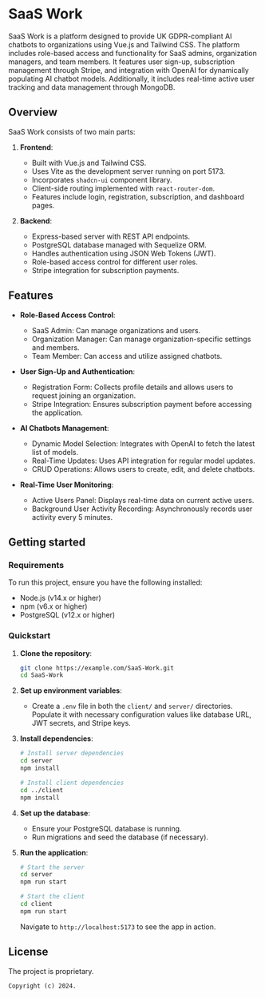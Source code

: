 # SaaS Work

SaaS Work is a platform designed to provide UK GDPR-compliant AI chatbots to organizations using Vue.js and Tailwind CSS. The platform includes role-based access and functionality for SaaS admins, organization managers, and team members. It features user sign-up, subscription management through Stripe, and integration with OpenAI for dynamically populating AI chatbot models. Additionally, it includes real-time active user tracking and data management through MongoDB.

## Overview

SaaS Work consists of two main parts:

1. **Frontend**:
    - Built with Vue.js and Tailwind CSS.
    - Uses Vite as the development server running on port 5173.
    - Incorporates `shadcn-ui` component library.
    - Client-side routing implemented with `react-router-dom`.
    - Features include login, registration, subscription, and dashboard pages.

2. **Backend**:
    - Express-based server with REST API endpoints.
    - PostgreSQL database managed with Sequelize ORM.
    - Handles authentication using JSON Web Tokens (JWT).
    - Role-based access control for different user roles.
    - Stripe integration for subscription payments.

## Features

- **Role-Based Access Control**:
  - SaaS Admin: Can manage organizations and users.
  - Organization Manager: Can manage organization-specific settings and members.
  - Team Member: Can access and utilize assigned chatbots.

- **User Sign-Up and Authentication**:
  - Registration Form: Collects profile details and allows users to request joining an organization.
  - Stripe Integration: Ensures subscription payment before accessing the application.

- **AI Chatbots Management**:
  - Dynamic Model Selection: Integrates with OpenAI to fetch the latest list of models.
  - Real-Time Updates: Uses API integration for regular model updates.
  - CRUD Operations: Allows users to create, edit, and delete chatbots.

- **Real-Time User Monitoring**:
  - Active Users Panel: Displays real-time data on current active users.
  - Background User Activity Recording: Asynchronously records user activity every 5 minutes.

## Getting started

### Requirements

To run this project, ensure you have the following installed:

- Node.js (v14.x or higher)
- npm (v6.x or higher)
- PostgreSQL (v12.x or higher)

### Quickstart

1. **Clone the repository**:
    ```bash
    git clone https://example.com/SaaS-Work.git
    cd SaaS-Work
    ```

2. **Set up environment variables**:
   - Create a `.env` file in both the `client/` and `server/` directories. Populate it with necessary configuration values like database URL, JWT secrets, and Stripe keys.

3. **Install dependencies**:
    ```bash
    # Install server dependencies
    cd server
    npm install

    # Install client dependencies
    cd ../client
    npm install
    ```

4. **Set up the database**:
   - Ensure your PostgreSQL database is running.
   - Run migrations and seed the database (if necessary).

5. **Run the application**:
    ```bash
    # Start the server
    cd server
    npm run start

    # Start the client
    cd client
    npm run start
    ```
   
   Navigate to `http://localhost:5173` to see the app in action.

## License

The project is proprietary. 

```
Copyright (c) 2024.
```